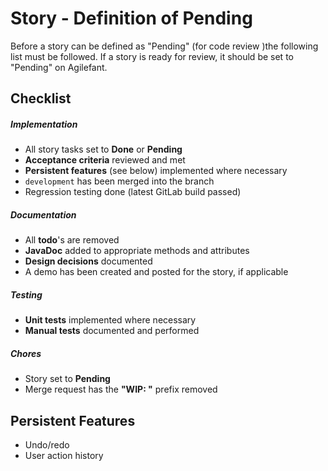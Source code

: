# Story - Definition of Pending
Before a story can be defined as "Pending" (for code review )the following list must be followed. 
If a story is ready for review, it should be set to "Pending" on Agilefant.
  
## Checklist

##### Implementation
- All story tasks set to **Done** or **Pending**
- **Acceptance criteria** reviewed and met
- **Persistent features** (see below) implemented where necessary
- `development` has been merged into the branch
- Regression testing done (latest GitLab build passed)

##### Documentation
- All **todo**'s are removed
- **JavaDoc** added to appropriate methods and attributes
- **Design decisions** documented
- A demo has been created and posted for the story, if applicable

##### Testing
- **Unit tests** implemented where necessary
- **Manual tests** documented and performed

##### Chores
- Story set to **Pending**
- Merge request has the **"WIP: "** prefix removed


## Persistent Features
* Undo/redo
* User action history
